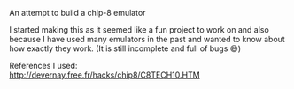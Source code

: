 An attempt to build a chip-8 emulator

I started making this as it seemed like a fun project to work on and also because I have used many emulators in the past and wanted to know about how exactly they work.
(It is still incomplete and full of bugs 😅)

References I used:
<br>
http://devernay.free.fr/hacks/chip8/C8TECH10.HTM
<br>
